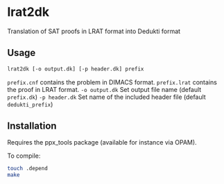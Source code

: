 # lrat2dk
Translation of SAT proofs in LRAT format into Dedukti format

## Usage 

```sh
lrat2dk [-o output.dk] [-p header.dk] prefix
```

```prefix.cnf``` contains the problem in DIMACS format.
```prefix.lrat``` contains the proof in LRAT format.
```-o output.dk``` Set output file name (default ```prefix.dk```)
```-p header.dk``` Set name of the included header file (default ```dedukti_prefix```)

## Installation

Requires the ppx_tools package (available for instance via OPAM).

To compile:

```sh
touch .depend 
make
```

